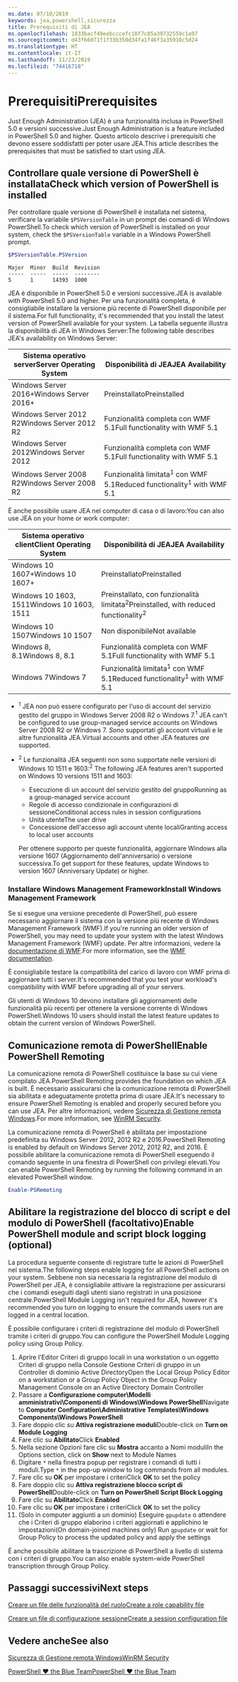 ```yaml
---
ms.date: 07/10/2019
keywords: jea,powershell,sicurezza
title: Prerequisiti di JEA
ms.openlocfilehash: 1833bacf49eebcccefc10f7c85a39732559c1a97
ms.sourcegitcommit: d43f66071f1f33b350d34fa1f46f3a35910c5d24
ms.translationtype: HT
ms.contentlocale: it-IT
ms.lasthandoff: 11/23/2019
ms.locfileid: "74416718"
---
```

# <a name="prerequisites"></a><span data-ttu-id="87d9f-103">Prerequisiti</span><span class="sxs-lookup"><span data-stu-id="87d9f-103">Prerequisites</span></span>

<span data-ttu-id="87d9f-104">Just Enough Administration (JEA) è una funzionalità inclusa in PowerShell 5.0 e versioni successive.</span><span class="sxs-lookup"><span data-stu-id="87d9f-104">Just Enough Administration is a feature included in PowerShell 5.0 and higher.</span></span> <span data-ttu-id="87d9f-105">Questo articolo descrive i prerequisiti che devono essere soddisfatti per poter usare JEA.</span><span class="sxs-lookup"><span data-stu-id="87d9f-105">This article describes the prerequisites that must be satisfied to start using JEA.</span></span>


## <a name="check-which-version-of-powershell-is-installed"></a><span data-ttu-id="87d9f-106">Controllare quale versione di PowerShell è installata</span><span class="sxs-lookup"><span data-stu-id="87d9f-106">Check which version of PowerShell is installed</span></span>

<span data-ttu-id="87d9f-107">Per controllare quale versione di PowerShell è installata nel sistema, verificare la variabile `$PSVersionTable` in un prompt dei comandi di Windows PowerShell.</span><span class="sxs-lookup"><span data-stu-id="87d9f-107">To check which version of PowerShell is installed on your system, check the `$PSVersionTable` variable in a Windows PowerShell prompt.</span></span>

```powershell
$PSVersionTable.PSVersion
```

```Output
Major  Minor  Build  Revision
-----  -----  -----  --------
5      1      14393  1000
```

<span data-ttu-id="87d9f-108">JEA è disponibile in PowerShell 5.0 e versioni successive.</span><span class="sxs-lookup"><span data-stu-id="87d9f-108">JEA is available with PowerShell 5.0 and higher.</span></span> <span data-ttu-id="87d9f-109">Per una funzionalità completa, è consigliabile installare la versione più recente di PowerShell disponibile per il sistema.</span><span class="sxs-lookup"><span data-stu-id="87d9f-109">For full functionality, it's recommended that you install the latest version of PowerShell available for your system.</span></span> <span data-ttu-id="87d9f-110">La tabella seguente illustra la disponibilità di JEA in Windows Server:</span><span class="sxs-lookup"><span data-stu-id="87d9f-110">The following table describes JEA's availability on Windows Server:</span></span>

| <span data-ttu-id="87d9f-111">Sistema operativo server</span><span class="sxs-lookup"><span data-stu-id="87d9f-111">Server Operating System</span></span> |                <span data-ttu-id="87d9f-112">Disponibilità di JEA</span><span class="sxs-lookup"><span data-stu-id="87d9f-112">JEA Availability</span></span>                |
| ----------------------- | ---------------------------------------------- |
| <span data-ttu-id="87d9f-113">Windows Server 2016+</span><span class="sxs-lookup"><span data-stu-id="87d9f-113">Windows Server 2016+</span></span>    | <span data-ttu-id="87d9f-114">Preinstallato</span><span class="sxs-lookup"><span data-stu-id="87d9f-114">Preinstalled</span></span>                                   |
| <span data-ttu-id="87d9f-115">Windows Server 2012 R2</span><span class="sxs-lookup"><span data-stu-id="87d9f-115">Windows Server 2012 R2</span></span>  | <span data-ttu-id="87d9f-116">Funzionalità completa con WMF 5.1</span><span class="sxs-lookup"><span data-stu-id="87d9f-116">Full functionality with WMF 5.1</span></span>                |
| <span data-ttu-id="87d9f-117">Windows Server 2012</span><span class="sxs-lookup"><span data-stu-id="87d9f-117">Windows Server 2012</span></span>     | <span data-ttu-id="87d9f-118">Funzionalità completa con WMF 5.1</span><span class="sxs-lookup"><span data-stu-id="87d9f-118">Full functionality with WMF 5.1</span></span>                |
| <span data-ttu-id="87d9f-119">Windows Server 2008 R2</span><span class="sxs-lookup"><span data-stu-id="87d9f-119">Windows Server 2008 R2</span></span>  | <span data-ttu-id="87d9f-120">Funzionalità limitata<sup>1</sup> con WMF 5.1</span><span class="sxs-lookup"><span data-stu-id="87d9f-120">Reduced functionality<sup>1</sup> with WMF 5.1</span></span> |

<span data-ttu-id="87d9f-121">È anche possibile usare JEA nel computer di casa o di lavoro:</span><span class="sxs-lookup"><span data-stu-id="87d9f-121">You can also use JEA on your home or work computer:</span></span>

| <span data-ttu-id="87d9f-122">Sistema operativo client</span><span class="sxs-lookup"><span data-stu-id="87d9f-122">Client Operating System</span></span> |                   <span data-ttu-id="87d9f-123">Disponibilità di JEA</span><span class="sxs-lookup"><span data-stu-id="87d9f-123">JEA Availability</span></span>                   |
| ----------------------- | ---------------------------------------------------- |
| <span data-ttu-id="87d9f-124">Windows 10 1607+</span><span class="sxs-lookup"><span data-stu-id="87d9f-124">Windows 10 1607+</span></span>        | <span data-ttu-id="87d9f-125">Preinstallato</span><span class="sxs-lookup"><span data-stu-id="87d9f-125">Preinstalled</span></span>                                         |
| <span data-ttu-id="87d9f-126">Windows 10 1603, 1511</span><span class="sxs-lookup"><span data-stu-id="87d9f-126">Windows 10 1603, 1511</span></span>   | <span data-ttu-id="87d9f-127">Preinstallato, con funzionalità limitata<sup>2</sup></span><span class="sxs-lookup"><span data-stu-id="87d9f-127">Preinstalled, with reduced functionality<sup>2</sup></span></span> |
| <span data-ttu-id="87d9f-128">Windows 10 1507</span><span class="sxs-lookup"><span data-stu-id="87d9f-128">Windows 10 1507</span></span>         | <span data-ttu-id="87d9f-129">Non disponibile</span><span class="sxs-lookup"><span data-stu-id="87d9f-129">Not available</span></span>                                        |
| <span data-ttu-id="87d9f-130">Windows 8, 8.1</span><span class="sxs-lookup"><span data-stu-id="87d9f-130">Windows 8, 8.1</span></span>          | <span data-ttu-id="87d9f-131">Funzionalità completa con WMF 5.1</span><span class="sxs-lookup"><span data-stu-id="87d9f-131">Full functionality with WMF 5.1</span></span>                      |
| <span data-ttu-id="87d9f-132">Windows 7</span><span class="sxs-lookup"><span data-stu-id="87d9f-132">Windows 7</span></span>               | <span data-ttu-id="87d9f-133">Funzionalità limitata<sup>1</sup> con WMF 5.1</span><span class="sxs-lookup"><span data-stu-id="87d9f-133">Reduced functionality<sup>1</sup> with WMF 5.1</span></span>       |

- <span data-ttu-id="87d9f-134"><sup>1</sup> JEA non può essere configurato per l'uso di account del servizio gestito del gruppo in Windows Server 2008 R2 o Windows 7.</span><span class="sxs-lookup"><span data-stu-id="87d9f-134"><sup>1</sup> JEA can't be configured to use group-managed service accounts on Windows Server 2008 R2 or Windows 7.</span></span> <span data-ttu-id="87d9f-135">*Sono* supportati gli account virtuali e le altre funzionalità JEA.</span><span class="sxs-lookup"><span data-stu-id="87d9f-135">Virtual accounts and other JEA features *are* supported.</span></span>

- <span data-ttu-id="87d9f-136"><sup>2</sup> Le funzionalità JEA seguenti non sono supportate nelle versioni di Windows 10 1511 e 1603:</span><span class="sxs-lookup"><span data-stu-id="87d9f-136"><sup>2</sup> The following JEA features aren't supported on Windows 10 versions 1511 and 1603:</span></span>

  - <span data-ttu-id="87d9f-137">Esecuzione di un account del servizio gestito del gruppo</span><span class="sxs-lookup"><span data-stu-id="87d9f-137">Running as a group-managed service account</span></span>
  - <span data-ttu-id="87d9f-138">Regole di accesso condizionale in configurazioni di sessione</span><span class="sxs-lookup"><span data-stu-id="87d9f-138">Conditional access rules in session configurations</span></span>
  - <span data-ttu-id="87d9f-139">Unità utente</span><span class="sxs-lookup"><span data-stu-id="87d9f-139">The user drive</span></span>
  - <span data-ttu-id="87d9f-140">Concessione dell'accesso agli account utente locali</span><span class="sxs-lookup"><span data-stu-id="87d9f-140">Granting access to local user accounts</span></span>

  <span data-ttu-id="87d9f-141">Per ottenere supporto per queste funzionalità, aggiornare Windows alla versione 1607 (Aggiornamento dell'anniversario) o versione successiva.</span><span class="sxs-lookup"><span data-stu-id="87d9f-141">To get support for these features, update Windows to version 1607 (Anniversary Update) or higher.</span></span>

### <a name="install-windows-management-framework"></a><span data-ttu-id="87d9f-142">Installare Windows Management Framework</span><span class="sxs-lookup"><span data-stu-id="87d9f-142">Install Windows Management Framework</span></span>

<span data-ttu-id="87d9f-143">Se si esegue una versione precedente di PowerShell, può essere necessario aggiornare il sistema con la versione più recente di Windows Management Framework (WMF).</span><span class="sxs-lookup"><span data-stu-id="87d9f-143">If you're running an older version of PowerShell, you may need to update your system with the latest Windows Management Framework (WMF) update.</span></span> <span data-ttu-id="87d9f-144">Per altre informazioni, vedere la [documentazione di WMF](/powershell/scripting/wmf/overview).</span><span class="sxs-lookup"><span data-stu-id="87d9f-144">For more information, see the [WMF documentation](/powershell/scripting/wmf/overview).</span></span>

<span data-ttu-id="87d9f-145">È consigliabile testare la compatibilità del carico di lavoro con WMF prima di aggiornare tutti i server.</span><span class="sxs-lookup"><span data-stu-id="87d9f-145">It's recommended that you test your workload's compatibility with WMF before upgrading all of your servers.</span></span>

<span data-ttu-id="87d9f-146">Gli utenti di Windows 10 devono installare gli aggiornamenti delle funzionalità più recenti per ottenere la versione corrente di Windows PowerShell.</span><span class="sxs-lookup"><span data-stu-id="87d9f-146">Windows 10 users should install the latest feature updates to obtain the current version of Windows PowerShell.</span></span>

## <a name="enable-powershell-remoting"></a><span data-ttu-id="87d9f-147">Comunicazione remota di PowerShell</span><span class="sxs-lookup"><span data-stu-id="87d9f-147">Enable PowerShell Remoting</span></span>

<span data-ttu-id="87d9f-148">La comunicazione remota di PowerShell costituisce la base su cui viene compilato JEA.</span><span class="sxs-lookup"><span data-stu-id="87d9f-148">PowerShell Remoting provides the foundation on which JEA is built.</span></span> <span data-ttu-id="87d9f-149">È necessario assicurarsi che la comunicazione remota di PowerShell sia abilitata e adeguatamente protetta prima di usare JEA.</span><span class="sxs-lookup"><span data-stu-id="87d9f-149">It's necessary to ensure PowerShell Remoting is enabled and properly secured before you can use JEA.</span></span> <span data-ttu-id="87d9f-150">Per altre informazioni, vedere [Sicurezza di Gestione remota Windows](/powershell/scripting/learn/remoting/winrmsecurity).</span><span class="sxs-lookup"><span data-stu-id="87d9f-150">For more information, see [WinRM Security](/powershell/scripting/learn/remoting/winrmsecurity).</span></span>

<span data-ttu-id="87d9f-151">La comunicazione remota di PowerShell è abilitata per impostazione predefinita su Windows Server 2012, 2012 R2 e 2016.</span><span class="sxs-lookup"><span data-stu-id="87d9f-151">PowerShell Remoting is enabled by default on Windows Server 2012, 2012 R2, and 2016.</span></span> <span data-ttu-id="87d9f-152">È possibile abilitare la comunicazione remota di PowerShell eseguendo il comando seguente in una finestra di PowerShell con privilegi elevati.</span><span class="sxs-lookup"><span data-stu-id="87d9f-152">You can enable PowerShell Remoting by running the following command in an elevated PowerShell window.</span></span>

```powershell
Enable-PSRemoting
```

## <a name="enable-powershell-module-and-script-block-logging-optional"></a><span data-ttu-id="87d9f-153">Abilitare la registrazione del blocco di script e del modulo di PowerShell (facoltativo)</span><span class="sxs-lookup"><span data-stu-id="87d9f-153">Enable PowerShell module and script block logging (optional)</span></span>

<span data-ttu-id="87d9f-154">La procedura seguente consente di registrare tutte le azioni di PowerShell nel sistema.</span><span class="sxs-lookup"><span data-stu-id="87d9f-154">The following steps enable logging for all PowerShell actions on your system.</span></span> <span data-ttu-id="87d9f-155">Sebbene non sia necessaria la registrazione del modulo di PowerShell per JEA, è consigliabile attivare la registrazione per assicurarsi che i comandi eseguiti dagli utenti siano registrati in una posizione centrale.</span><span class="sxs-lookup"><span data-stu-id="87d9f-155">PowerShell Module Logging isn't required for JEA, however it's recommended you turn on logging to ensure the commands users run are logged in a central location.</span></span>

<span data-ttu-id="87d9f-156">È possibile configurare i criteri di registrazione del modulo di PowerShell tramite i criteri di gruppo.</span><span class="sxs-lookup"><span data-stu-id="87d9f-156">You can configure the PowerShell Module Logging policy using Group Policy.</span></span>

1. <span data-ttu-id="87d9f-157">Aprire l'Editor Criteri di gruppo locali in una workstation o un oggetto Criteri di gruppo nella Console Gestione Criteri di gruppo in un Controller di dominio Active Directory</span><span class="sxs-lookup"><span data-stu-id="87d9f-157">Open the Local Group Policy Editor on a workstation or a Group Policy Object in the Group Policy Management Console on an Active Directory Domain Controller</span></span>
2. <span data-ttu-id="87d9f-158">Passare a **Configurazione computer\\Modelli amministrativi\\Componenti di Windows\\Windows PowerShell**</span><span class="sxs-lookup"><span data-stu-id="87d9f-158">Navigate to **Computer Configuration\\Administrative Templates\\Windows Components\\Windows PowerShell**</span></span>
3. <span data-ttu-id="87d9f-159">Fare doppio clic su **Attiva registrazione moduli**</span><span class="sxs-lookup"><span data-stu-id="87d9f-159">Double-click on **Turn on Module Logging**</span></span>
4. <span data-ttu-id="87d9f-160">Fare clic su **Abilitato**</span><span class="sxs-lookup"><span data-stu-id="87d9f-160">Click **Enabled**</span></span>
5. <span data-ttu-id="87d9f-161">Nella sezione Opzioni fare clic su **Mostra** accanto a Nomi moduli</span><span class="sxs-lookup"><span data-stu-id="87d9f-161">In the Options section, click on **Show** next to Module Names</span></span>
6. <span data-ttu-id="87d9f-162">Digitare `*` nella finestra popup per registrare i comandi di tutti i moduli.</span><span class="sxs-lookup"><span data-stu-id="87d9f-162">Type `*` in the pop-up window to log commands from all modules.</span></span>
7. <span data-ttu-id="87d9f-163">Fare clic su **OK** per impostare i criteri</span><span class="sxs-lookup"><span data-stu-id="87d9f-163">Click **OK** to set the policy</span></span>
8. <span data-ttu-id="87d9f-164">Fare doppio clic su **Attiva registrazione blocco script di PowerShell**</span><span class="sxs-lookup"><span data-stu-id="87d9f-164">Double-click on **Turn on PowerShell Script Block Logging**</span></span>
9. <span data-ttu-id="87d9f-165">Fare clic su **Abilitato**</span><span class="sxs-lookup"><span data-stu-id="87d9f-165">Click **Enabled**</span></span>
10. <span data-ttu-id="87d9f-166">Fare clic su **OK** per impostare i criteri</span><span class="sxs-lookup"><span data-stu-id="87d9f-166">Click **OK** to set the policy</span></span>
11. <span data-ttu-id="87d9f-167">(Solo in computer aggiunti a un dominio) Eseguire `gpupdate` o attendere che i Criteri di gruppo elaborino i criteri aggiornati e applichino le impostazioni</span><span class="sxs-lookup"><span data-stu-id="87d9f-167">(On domain-joined machines only) Run `gpupdate` or wait for Group Policy to process the updated policy and apply the settings</span></span>

<span data-ttu-id="87d9f-168">È anche possibile abilitare la trascrizione di PowerShell a livello di sistema con i criteri di gruppo.</span><span class="sxs-lookup"><span data-stu-id="87d9f-168">You can also enable system-wide PowerShell transcription through Group Policy.</span></span>

## <a name="next-steps"></a><span data-ttu-id="87d9f-169">Passaggi successivi</span><span class="sxs-lookup"><span data-stu-id="87d9f-169">Next steps</span></span>

[<span data-ttu-id="87d9f-170">Creare un file delle funzionalità del ruolo</span><span class="sxs-lookup"><span data-stu-id="87d9f-170">Create a role capability file</span></span>](role-capabilities.md)

[<span data-ttu-id="87d9f-171">Creare un file di configurazione sessione</span><span class="sxs-lookup"><span data-stu-id="87d9f-171">Create a session configuration file</span></span>](session-configurations.md)

## <a name="see-also"></a><span data-ttu-id="87d9f-172">Vedere anche</span><span class="sxs-lookup"><span data-stu-id="87d9f-172">See also</span></span>

[<span data-ttu-id="87d9f-173">Sicurezza di Gestione remota Windows</span><span class="sxs-lookup"><span data-stu-id="87d9f-173">WinRM Security</span></span>](/powershell/scripting/learn/remoting/winrmsecurity)

[<span data-ttu-id="87d9f-174">PowerShell ♥ the Blue Team</span><span class="sxs-lookup"><span data-stu-id="87d9f-174">PowerShell ♥ the Blue Team</span></span>](https://devblogs.microsoft.com/powershell/powershell-the-blue-team/)
